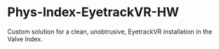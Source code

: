 # Phys-Index-EyetrackVR-HW
Custom solution for a clean, unobtrusive, EyetrackVR installation in the Valve Index.
